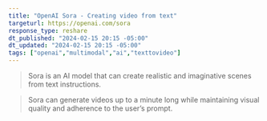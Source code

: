 ```yaml
---
title: "OpenAI Sora - Creating video from text"
targeturl: https://openai.com/sora
response_type: reshare
dt_published: "2024-02-15 20:15 -05:00"
dt_updated: "2024-02-15 20:15 -05:00"
tags: ["openai","multimodal","ai","texttovideo"]
---
```


> Sora is an AI model that can create realistic and imaginative scenes from text instructions. 

> Sora can generate videos up to a minute long while maintaining visual quality and adherence to the user’s prompt.
